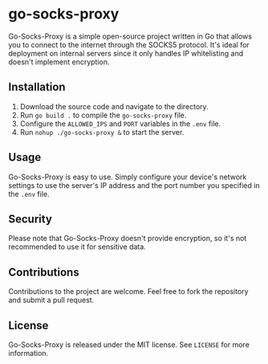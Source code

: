 # go-socks-proxy
Go-Socks-Proxy is a simple open-source project written in Go that allows you to connect to the internet through the SOCKS5 protocol. It's ideal for deployment on internal servers since it only handles IP whitelisting and doesn't implement encryption.

## Installation
1. Download the source code and navigate to the directory.
2. Run `go build .` to compile the `go-socks-proxy` file.
3. Configure the `ALLOWED_IPS` and `PORT` variables in the `.env` file.
4. Run `nohup ./go-socks-proxy &` to start the server.

## Usage
Go-Socks-Proxy is easy to use. Simply configure your device's network settings to use the server's IP address and the port number you specified in the `.env` file.

## Security
Please note that Go-Socks-Proxy doesn't provide encryption, so it's not recommended to use it for sensitive data.

## Contributions
Contributions to the project are welcome. Feel free to fork the repository and submit a pull request.

## License
Go-Socks-Proxy is released under the MIT license. See `LICENSE` for more information.
